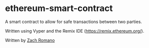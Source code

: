 # ethereum-smart-contract

A smart contract to allow for safe transactions between two parties.

Written using Vyper and the Remix IDE (https://remix.ethereum.org/).

Written by [Zach Romano](https://zromano.com)